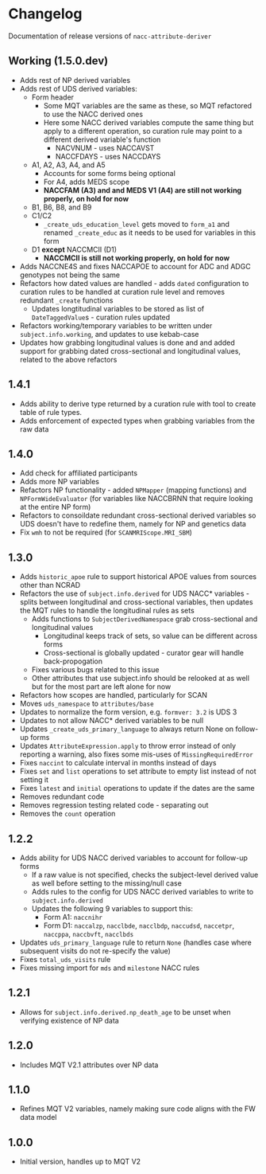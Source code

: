 # Changelog

Documentation of release versions of `nacc-attribute-deriver`

## Working (1.5.0.dev)

* Adds rest of NP derived variables
* Adds rest of UDS derived variables:
    * Form header
        * Some MQT variables are the same as these, so MQT refactored to use the NACC derived ones
        * Here some NACC derived variables compute the same thing but apply to a different operation, so curation rule may point to a different derived variable's function
            * NACVNUM - uses NACCAVST
            * NACCFDAYS - uses NACCDAYS
    * A1, A2, A3, A4, and A5
        * Accounts for some forms being optional
        * For A4, adds MEDS scope
        * **NACCFAM (A3) and and MEDS V1 (A4) are still not working properly, on hold for now**
    * B1, B6, B8, and B9
    * C1/C2
        * `_create_uds_education_level` gets moved to `form_a1` and renamed `_create_educ` as it needs to be used for variables in this form
    * D1 **except** NACCMCII (D1)
        * **NACCMCII is still not working properly, on hold for now**
* Adds NACCNE4S and fixes NACCAPOE to account for ADC and ADGC genotypes not being the same
* Refactors how dated values are handled - adds `dated` configuration to curation rules to be handled at curation rule level and removes redundant `_create` functions
    * Updates longtitudinal variables to be stored as list of `DateTaggedValue`s - curation rules updated
* Refactors working/temporary variables to be written under `subject.info.working`, and updates to use kebab-case
* Updates how grabbing longitudinal values is done and and added support for grabbing dated cross-sectional and longitudinal values, related to the above refactors

## 1.4.1

* Adds ability to derive type returned by a curation rule with tool to create table of rule types.
* Adds enforcement of expected types when grabbing variables from the raw data

## 1.4.0

* Add check for affiliated participants
* Adds more NP variables
* Refactors NP functionality - added `NPMapper` (mapping functions) and `NPFormWideEvaluator` (for variables like NACCBRNN that require looking at the entire NP form)
* Refactors to consoildate redundant cross-sectional derived variables so UDS doesn't have to redefine them, namely for NP and genetics data
* Fix `wmh` to not be required (for `SCANMRIScope.MRI_SBM`)

## 1.3.0

* Adds `historic_apoe` rule to support historical APOE values from sources other than NCRAD
* Refactors the use of `subject.info.derived` for UDS NACC* variables - splits between longitudinal and cross-sectional variables, then updates the MQT rules to handle the longitudinal rules as sets
    * Adds functions to `SubjectDerivedNamespace` grab cross-sectional and longitudinal values
        * Longitudinal keeps track of sets, so value can be different across forms
        * Cross-sectional is globally updated - curator gear will handle back-propogation
    * Fixes various bugs related to this issue
    * Other attributes that use subject.info should be relooked at as well but for the most part are left alone for now
* Refactors how scopes are handled, particularly for SCAN
* Moves `uds_namespace` to `attributes/base`
* Updates to normalize the form version, e.g. `formver: 3.2` is UDS 3
* Updates to not allow NACC* derived variables to be null
* Updates `_create_uds_primary_language` to always return None on follow-up forms
* Updates `AttributeExpression.apply` to throw error instead of only reporting a warning, also fixes some mis-uses of `MissingRequiredError`
* Fixes `naccint` to calculate interval in months instead of days
* Fixes `set` and `list` operations to set attribute to empty list instead of not setting it
* Fixes `latest` and `initial` operations to update if the dates are the same
* Removes redundant code
* Removes regression testing related code - separating out
* Removes the `count` operation

## 1.2.2

* Adds ability for UDS NACC derived variables to account for follow-up forms
    * If a raw value is not specified, checks the subject-level derived value as well before setting to the missing/null case
    * Adds rules to the config for UDS NACC derived variables to write to `subject.info.derived`
    * Updates the following 9 variables to support this:
        * Form A1: `naccnihr`
        * Form D1: `naccalzp`, `nacclbde`, `nacclbdp`, `naccudsd`, `naccetpr`, `naccppa`, `naccbvft`, `nacclbds`
* Updates `uds_primary_language` rule to return `None` (handles case where subsequent visits do not re-specify the value)
* Fixes `total_uds_visits` rule
* Fixes missing import for `mds` and `milestone` NACC rules

## 1.2.1

* Allows for `subject.info.derived.np_death_age` to be unset when verifying existence of NP data

## 1.2.0

* Includes MQT V2.1 attributes over NP data

## 1.1.0

* Refines MQT V2 variables, namely making sure code aligns with the FW data model

## 1.0.0

* Initial version, handles up to MQT V2
